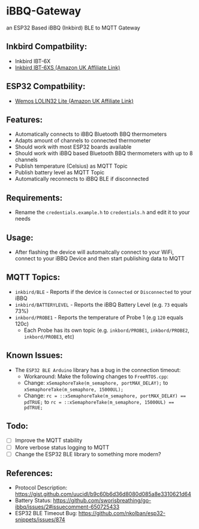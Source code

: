 # iBBQ-Gateway 

an ESP32 Based iBBQ (Inkbird) BLE to MQTT Gateway

## Inkbird Compatbility:

* Inkbird IBT-6X
* [Inkbird IBT-6XS (Amazon UK Affiliate Link)](https://amzn.to/3t2Rymx)

## ESP32 Compatbility:

* [Wemos LOLIN32 Lite (Amazon UK Affiliate Link)](https://amzn.to/3t2QT4x)

## Features:

* Automatically connects to iBBQ Bluetooth BBQ thermometers
* Adapts amount of channels to connected thermometer
* Should work with most ESP32 boards available
* Should work with iBBQ based Bluetooth BBQ thermometers with up to 8 channels
* Publish temperature (Celsius) as MQTT Topic
* Publish battery level as MQTT Topic
* Automatically reconnects to iBBQ BLE if disconnected

## Requirements:

* Rename the `credentials.example.h` to `credentials.h` and edit it to your needs

## Usage:

* After flashing the device will automaitcally connect to your WiFi, connect to your iBBQ Device and then start publishing data to MQTT

## MQTT Topics:

* `inkbird/BLE` - Reports if the device is `Connected` or `Disconnected` to your iBBQ
* `inkbird/BATTERYLEVEL` - Reports the iBBQ Battery Level (e.g. `73` equals 73%)
* `inkbord/PROBE1` - Reports the temperature of Probe 1 (e.g `120` equals 120c)
  * Each Probe has its own topic (e.g. `inkbord/PROBE1`, `inkbord/PROBE2`, `inkbord/PROBE3`, etc)

## Known Issues:

* The `ESP32 BLE Arduino` library has a bug in the connection timeout:
  * Workaround: Make the following changes to `FreeRTOS.cpp`:
  * Change: `xSemaphoreTake(m_semaphore, portMAX_DELAY);` to `xSemaphoreTake(m_semaphore, 15000UL);`
  * Change: `rc = ::xSemaphoreTake(m_semaphore, portMAX_DELAY) == pdTRUE;` to `rc = ::xSemaphoreTake(m_semaphore, 15000UL) == pdTRUE;`

## Todo:

- [ ] Improve the MQTT stability
- [ ] More verbose status logging to MQTT
- [ ] Change the ESP32 BLE library to something more modern?

## References:

* Protocol Description: https://gist.github.com/uucidl/b9c60b6d36d8080d085a8e3310621d64
* Battery Status: https://github.com/sworisbreathing/go-ibbq/issues/2#issuecomment-650725433
* ESP32 BLE Timeout Bug: https://github.com/nkolban/esp32-snippets/issues/874